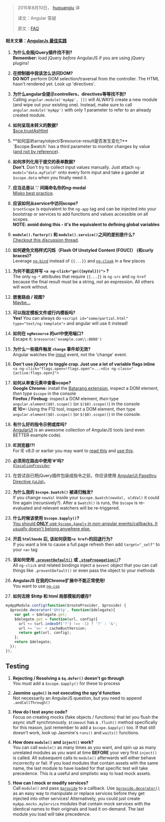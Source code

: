 
> 2015年8月10日， [huguangju](https://github.com/huguangju) 译
> 
> 译文：Angular 答疑
> 
> 原文：[FAQ](https://github.com/angular/angular.js/wiki/FAQ)

#### 相关文章：[AngularJs 最佳实践](Best-Practices.md)

1. **为什么会报jQuery插件找不到?**  
**Remember:** load jQuery _before_ AngularJS if you are using jQuery plugins!

2. **在控制器中我该怎么访问DOM?**  
**DO NOT** perform DOM selection/traversal from the controller. The HTML hasn't rendered yet. Look up 'directives'.

3. **为什么angular会提示controllers、directives等等找不到?**  
Calling `angular.module('myApp', [])` will ALWAYS create a new module (and wipe out your existing one). Instead, make sure to call `angular.module('myApp')` with only 1 parameter to refer to an already created module.

4. **如何呈现未转义的数据?**  
[$sce.trustAsHtml](http://stackoverflow.com/a/19705096/775359)

5. **如何监听array/object/$resource-result是否发生变化?**  
`$scope.$watch` has a third parameter to monitor changes by value ([and not by reference](http://snook.ca/archives/javascript/javascript_pass)).

6. **如何序列化用于提交的表单数据?**  
**Don't**. Don't try to collect input values manually. Just attach `ng-model="data.myField"` onto every form input and take a gander at `$scope.data` when you finally need it.

7. **应当总是以 '.' 间隔命名你的ng-modal**  
[Misko best practice](http://www.youtube.com/watch?v=ZhfUv0spHCY&feature=youtu.be&t=30m).

8. **应该如何从service中访问scope?**  
`$rootScope` is equivalent to the `ng-app` tag and can be injected into your bootstrap or services to add functions and values accessible on all scopes.  
**NOTE: avoid doing this - it's the equivalent to defining global variables**

9. **`module().factory()` 和 `module().service()`之间的差别是什么?**  
[Checkout this discussion thread](https://groups.google.com/forum/?fromgroups#!topic/angular/56sdORWEoqg).

10. **如何避免文档样式闪烁（**F**lash **O**f **U**nstyled **C**ontent (FOUC)） (和curly braces)?**  
Leverage [`ng-bind`](http://docs.angularjs.org/api/ng.directive:ngBind) instead of `{{...}}` and [`ng-cloak`](http://docs.angularjs.org/api/ng.directive:ngCloak) in a few places

11. **为何不能这样写 `<a ng-click="go({{myVal}})">` ?**  
The only `ng-*` attributes that require `{{...}}` is `ng-src` and `ng-href` because the final result must be a string, _not_ an expression. All others will work without.

11. **嵌套路由 / 视图?**  
[Maybe...](https://github.com/angular-ui/ui-router)

12. **可以指定模板文件或行内模板吗?**  
**Yes!** You can always do `<script id="some/partial.html" type="text/ng-template">` and angular will use it instead!

13. **如何在 `ngResource` 的url中使用端口?**  
Escape it: `$resource('example.com\\:8080')`

14. **为什么一些插件触发 `change` 事件却无效?**  
Angular watches the [input](https://developer.mozilla.org/en-US/docs/DOM/DOM_event_reference/input) event, not the 'change' event.

15. **Don't use jQuery to toggle crap. Just use a lot of variable flags inline**
`<a ng-click="flags.open=!flags.open">...<div ng-class="{active:flags.open}">` 

16. **如何从审查元素中查看scope?**  
**Google Chrome:** install the [Batarang extension](https://chrome.google.com/webstore/detail/angularjs-batarang/ighdmehidhipcmcojjgiloacoafjmpfk?utm_source=chrome-ntp-icon), inspect a DOM element, _then_ type `$scope` in the console  
**Firefox / Firebug:** inspect a DOM element, _then_ type `angular.element($0).scope()` (or `$($0).scope()`) in the console  
**IE 10+:** Using the F12 tool, inspect a DOM element, _then_ type `angular.element($0).scope()` (or `$($0).scope()`) in the console.

17. **有什么好的指令示例或库吗?**  
[AngularUI](http://angular-ui.github.com) is an awesome collection of AngularJS tools (and even BETTER example code).

18. **IE浏览器!?!**  
For IE v8.0 or earlier you may want to [read this](http://docs.angularjs.org/guide/ie) and [use this](http://angular-ui.github.com/#ieshiv).

19. **必须用在路由中使用'#'吗?**  
[`$locationProvider`](http://docs.angularjs.org/api/ng.$locationProvider)

20. 在尝试自已把jQuery插件包装成指令之前，你应该使用 [AngularUI Passthru Directive (uiJq)](http://angular-ui.github.com/#directives-jq)。 

21. **为什么我的 `$scope.$watch()` 被递归触发?**  
If you change `newVal` inside your `$scope.$watch(newVal, oldVal)` it could fire again (recursively?). After a `$watch()` is runs, the `$scope` is re-evaluated and relevant watchers will be re-triggered.

22. **什么时候该使用 `$scope.$apply()`?**  
[You should **ONLY** use `$scope.$apply` in non-angular events/callbacks. It _usually_ doesn't belong anywhere else.](https://github.com/angular/angular.js/wiki/When-to-use-$scope.$apply())

23. **开启 `html5mode` 后, 该如何获取`<a href>`的回退行为?**  
If you want a link to cause a full page refresh then add `target="_self"` to your `<a>` tag

24. **该如何使用 [`.preventDefault()`](http://api.jquery.com/event.preventDefault/) 或 [`.stopPropagation()`](http://api.jquery.com/event.stopPropagation/)?**  
All `ng-click` and related bindings inject a `$event` object that you can call things like `.preventDefault()` or even pass the object to your methods

25. **AngularJS 在我的Chrome扩展中不能正常使用!**  
You want to use [`ng-csp`](http://docs.angularjs.org/api/ng.directive:ngCsp)

26. **如何去除 $http 和 html 局部模板的缓存?**  
```js
myAppModule.config(function($routeProvider, $provide) {
  $provide.decorator('$http', function($delegate){
    var get = $delegate.get;
    $delegate.get = function(url, config){
      url += (url.indexOf('?') !== -1) ? '?' : '&';
      url += 'v=' + cacheBustVersion;
      return get(url, config);
    };
    return $delegate;
  });
});
```

## Testing

1. **Rejecting / Resolving a `$q.defer()` doesn't go through**  
You must add a `$scope.$apply()` for these to process

2. **Jasmine `spyOn()` is not executing the spy'd function**  
Not necessarily an AngularJS question, but you need to append `.andCallThrough()`

3. **How do I test async code?**  
Focus on creating mocks (fake objects / functions) that let you flush the async stuff synchronously. `$timeout` has a `.flush()` method specifically for this reason, just remember to add a `$scope.$apply()` too.   If that still doesn't work, look up Jasmine's `runs()` and `waits()` functions.

4. **How does `module()` and `inject()` work?**  
You can call `module()` as many times as you want, and spin up as many unrelated modules as you want at time **BEFORE** your very first `inject()` is called. All subsequent calls to `module()` afterwards will either behave incorrectly or fail. If you load modules that contain assets with the same name, the last module to have loaded for that specific test will take precedence. This is a useful and simplistic way to load mock assets.

5. **How can I mock or modify services?**  
Call `module()` and pass [`$provide`](http://docs.angularjs.org/api/AUTO.$provide) to a callback. Use [`$provide.decorator()`](http://docs.angularjs.org/api/AUTO.$provide#decorator) as an easy way to manipulate or replace services before they get injected into other services! Alternatively, you could just create `myApp.mocks.myService` modules that contain mock services with the identical names to their originals and load it on-demand. The last module you load will take precedence.